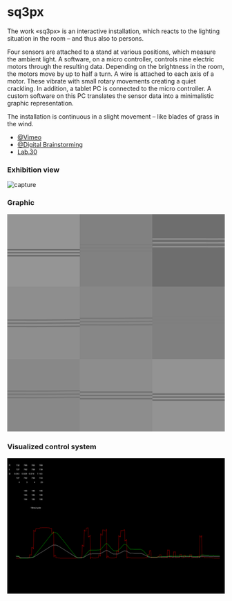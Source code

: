 # sq3px

The work «sq3px» is an interactive installation, which reacts to the lighting situation in the room – and thus also to persons.

Four sensors are attached to a stand at various positions, which measure the ambient light. A software, on a micro controller, controls nine electric motors through the resulting data. Depending on the brightness in the room, the motors move by up to half a turn. A wire is attached to each axis of a motor. These vibrate with small rotary movements creating a quiet crackling. In addition, a tablet PC is connected to the micro controller. A custom software on this PC translates the sensor data into a minimalistic graphic representation.

The installation is continuous in a slight movement – like blades of grass in the wind.

- [@Vimeo](https://vimeo.com/221154829)
- [@Digital Brainstorming](https://blog-de.digitalbrainstorming.ch/2018/02/07/singende-kaffeekannen-tanzendes-heu/)
- [Lab.30](http://www.lab30.de/programm-2017/sq3px)

### Exhibition view

![capture](https://github.com/herdav/sq3px/blob/master/sq3px@lab30.jpg)

### Graphic

![capture](https://github.com/herdav/sq3px/blob/master/sq3px_graphic.jpg) 

### Visualized control system

![capture](https://github.com/herdav/sq3px/blob/master/sq3px_data.jpg)
